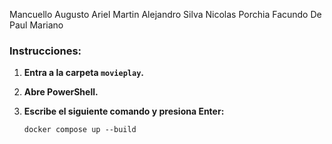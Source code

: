 Mancuello Augusto Ariel
Martin Alejandro Silva
Nicolas Porchia
Facundo De Paul
Mariano
### Instrucciones:

1. **Entra a la carpeta `movieplay`.**

2. **Abre PowerShell.**

3. **Escribe el siguiente comando y presiona Enter:**

   ```shell
   docker compose up --build


